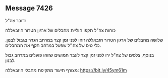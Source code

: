 ## Message 7426

דובר צה"ל:

כוחות צה"ל תקפו חוליית מחבלים של ארגון הטרור חיזבאללה

שלושה מחבלים של ארגון הטרור חזבאללה זוהו לפני זמן קצר במרחב הגדר בגבול לבנון. כלי טיס של צה״ל שפעל במרחב תקף את המחבלים.

בנוסף, צלפים של צה"ל ירו לפני זמן קצר לעבר חמושים שזוהו פועלים במרחב גבול לבנון.

מצורף תיעוד מתקיפת מחבלי חיזבאללה: https://bit.ly/45ym61m

